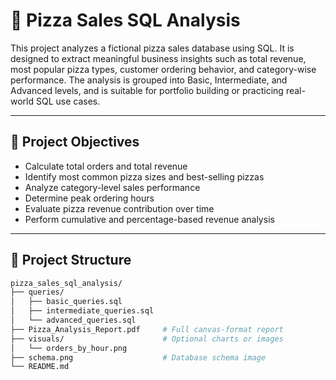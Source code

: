 # 🍕 Pizza Sales SQL Analysis

This project analyzes a fictional pizza sales database using SQL. It is designed to extract meaningful business insights such as total revenue, most popular pizza types, customer ordering behavior, and category-wise performance. The analysis is grouped into Basic, Intermediate, and Advanced levels, and is suitable for portfolio building or practicing real-world SQL use cases.

---

## 📌 Project Objectives

- Calculate total orders and total revenue
- Identify most common pizza sizes and best-selling pizzas
- Analyze category-level sales performance
- Determine peak ordering hours
- Evaluate pizza revenue contribution over time
- Perform cumulative and percentage-based revenue analysis

---

## 📁 Project Structure

```bash
pizza_sales_sql_analysis/
├── queries/
│   ├── basic_queries.sql
│   ├── intermediate_queries.sql
│   └── advanced_queries.sql
├── Pizza_Analysis_Report.pdf     # Full canvas-format report
├── visuals/                      # Optional charts or images
│   └── orders_by_hour.png
├── schema.png                    # Database schema image
└── README.md
